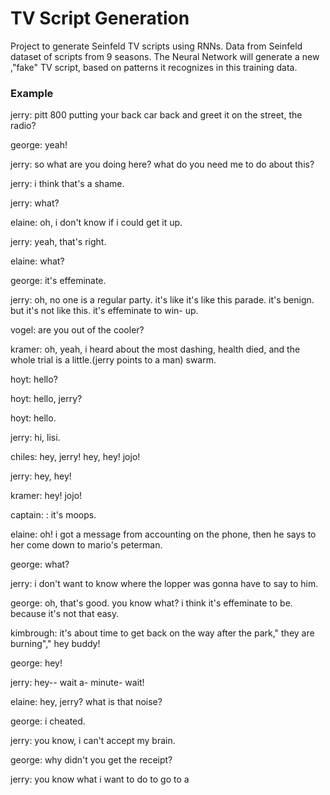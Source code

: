 # TV Script Generation

Project to generate Seinfeld TV scripts using RNNs. Data from Seinfeld dataset of scripts from 9 seasons. The Neural Network will generate a new ,"fake" TV script, based on patterns it recognizes in this training data.

### Example
jerry: pitt 800 putting your back car back and greet it on the street, the radio?

george: yeah!

jerry: so what are you doing here? what do you need me to do about this?

jerry: i think that's a shame.

jerry: what?

elaine: oh, i don't know if i could get it up.

jerry: yeah, that's right.

elaine: what?

george: it's effeminate.

jerry: oh, no one is a regular party. it's like it's like this parade. it's benign. but it's not like this. it's effeminate to win- up.

vogel: are you out of the cooler?

kramer: oh, yeah, i heard about the most dashing, health died, and the whole trial is a little.(jerry points to a man) swarm.

hoyt: hello?

hoyt: hello, jerry?

hoyt: hello.

jerry: hi, lisi.

chiles: hey, jerry! hey, hey! jojo!

jerry: hey, hey!

kramer: hey! jojo!

captain: : it's moops.

elaine: oh! i got a message from accounting on the phone, then he says to her come down to mario's peterman.

george: what?

jerry: i don't want to know where the lopper was gonna have to say to him.

george: oh, that's good. you know what? i think it's effeminate to be. because it's not that easy.

kimbrough: it's about time to get back on the way after the park," they are burning"," hey buddy!

george: hey!

jerry: hey-- wait a- minute- wait!

elaine: hey, jerry? what is that noise?

george: i cheated.

jerry: you know, i can't accept my brain.

george: why didn't you get the receipt?

jerry: you know what i want to do to go to a